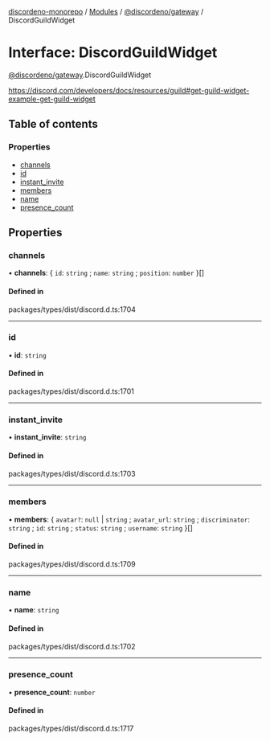 [discordeno-monorepo](../README.md) / [Modules](../modules.md) / [@discordeno/gateway](../modules/discordeno_gateway.md) / DiscordGuildWidget

# Interface: DiscordGuildWidget

[@discordeno/gateway](../modules/discordeno_gateway.md).DiscordGuildWidget

https://discord.com/developers/docs/resources/guild#get-guild-widget-example-get-guild-widget

## Table of contents

### Properties

- [channels](discordeno_gateway.DiscordGuildWidget.md#channels)
- [id](discordeno_gateway.DiscordGuildWidget.md#id)
- [instant_invite](discordeno_gateway.DiscordGuildWidget.md#instant_invite)
- [members](discordeno_gateway.DiscordGuildWidget.md#members)
- [name](discordeno_gateway.DiscordGuildWidget.md#name)
- [presence_count](discordeno_gateway.DiscordGuildWidget.md#presence_count)

## Properties

### channels

• **channels**: { `id`: `string` ; `name`: `string` ; `position`: `number` }[]

#### Defined in

packages/types/dist/discord.d.ts:1704

---

### id

• **id**: `string`

#### Defined in

packages/types/dist/discord.d.ts:1701

---

### instant_invite

• **instant_invite**: `string`

#### Defined in

packages/types/dist/discord.d.ts:1703

---

### members

• **members**: { `avatar?`: `null` \| `string` ; `avatar_url`: `string` ; `discriminator`: `string` ; `id`: `string` ; `status`: `string` ; `username`: `string` }[]

#### Defined in

packages/types/dist/discord.d.ts:1709

---

### name

• **name**: `string`

#### Defined in

packages/types/dist/discord.d.ts:1702

---

### presence_count

• **presence_count**: `number`

#### Defined in

packages/types/dist/discord.d.ts:1717
